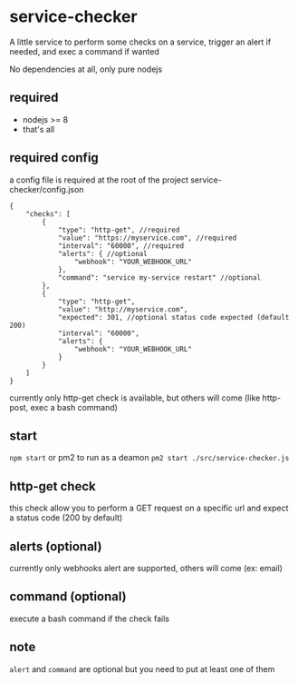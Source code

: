 # service-checker
A little service to perform some checks on a service, trigger an alert if needed, and exec a command if wanted

No dependencies at all, only pure nodejs

## required
- nodejs >= 8
- that's all

## required config
a config file is required at the root of the project service-checker/config.json
```
{
    "checks": [
        {
            "type": "http-get", //required
            "value": "https://myservice.com", //required
            "interval": "60000", //required
            "alerts": { //optional
                "webhook": "YOUR_WEBHOOK_URL"
            },
            "command": "service my-service restart" //optional
        },
        {
            "type": "http-get",
            "value": "http://myservice.com",
            "expected": 301, //optional status code expected (default 200)
            "interval": "60000",
            "alerts": {
                "webhook": "YOUR_WEBHOOK_URL"
            }
        }
    ]
}

```

currently only http-get check is available, but others will come (like http-post, exec a bash command)

## start 
`npm start` 
or pm2 to run as a deamon `pm2 start ./src/service-checker.js`

## http-get check
this check allow you to perform a GET request on a specific url and expect a status code (200 by default)

## alerts (optional)
currently only webhooks alert are supported, others will come (ex: email)

## command (optional)
execute a bash command if the check fails 

## note
`alert` and `command` are optional but you need to put at least one of them
